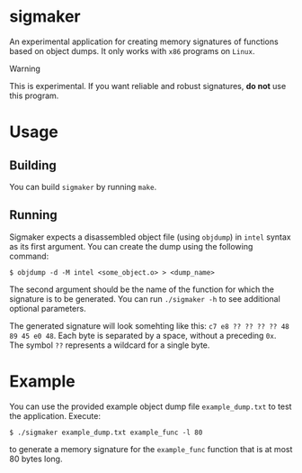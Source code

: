 # sigmaker
An experimental application for creating memory signatures of functions based on
object dumps. It only works with ```x86``` programs on ```Linux```.

> [!Warning] 
> This is experimental. If you want reliable and robust
> signatures, **do not** use this program.

# Usage

## Building
You can build ```sigmaker``` by running ```make```.

## Running
Sigmaker expects a disassembled object file (using ```objdump```) in ```intel```
syntax as its first argument. You can create the dump using the following
command:

```console
$ objdump -d -M intel <some_object.o> > <dump_name>
```

The second argument should be the name of the function for which the signature
is to be generated. You can run ```./sigmaker -h``` to see additional optional
parameters.

The generated signature will look somehting like this: ```c7 e8 ?? ?? ?? ?? 48
89 45 e0 48```. Each byte is separated by a space, without a preceding ```0x```.
The symbol ```??``` represents a wildcard for a single byte.

# Example
You can use the provided example object dump file ```example_dump.txt``` to test
the application. Execute:

```console 
$ ./sigmaker example_dump.txt example_func -l 80
```

to generate a memory signature for the ```example_func``` function that is at
most 80 bytes long.


